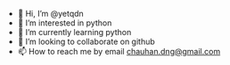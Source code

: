 - 👋 Hi, I’m @yetqdn
- 👀 I’m interested in python
- 🌱 I’m currently learning python
- 💞️ I’m looking to collaborate on github
- 📫 How to reach me by email chauhan.dng@gmail.com

<!---
yetqdn/yetqdn is a ✨ special ✨ repository because its `README.md` (this file) appears on your GitHub profile.
You can click the Preview link to take a look at your changes.
--->
